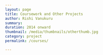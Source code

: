 ```yaml
---
layout: page
title: Coursework and Other Projects
author: Rishi Vanukuru
summary: 
duration: 2014 onward
thumbnail: /media/thumbnails/otherthumb.jpg
category: project
permalink: /courses/

---
```



